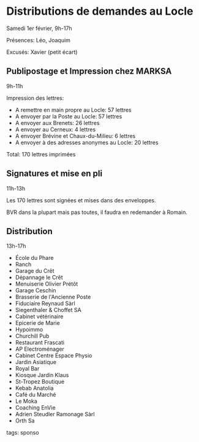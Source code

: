 # Distributions de demandes au Locle

Samedi 1er février, 9h-17h

Présences: Léo, Joaquim

Excusés: Xavier (petit écart)

## Publipostage et Impression chez MARKSA

9h-11h

Impression des lettres:
* A remettre en main propre au Locle: 57 lettres
* A envoyer par la Poste au Locle: 57 lettres
* A envoyer aux Brenets: 26 lettres
* A envoyer au Cerneux: 4 lettres
* A envoyer Brévine et Chaux-du-Milieu: 6 lettres
* A envoyer à des adresses anonymes au Locle: 20 lettres

Total: 170 lettres imprimées

## Signatures et mise en pli

11h-13h

Les 170 lettres sont signées et mises dans des enveloppes.

BVR dans la plupart mais pas toutes, il faudra en redemander à Romain.

## Distribution

13h-17h

* École du Phare
* Ranch
* Garage du Crêt
* Dépannage le Crêt
* Menuiserie Olivier Prétôt
* Garage Ceschin
* Brasserie de l'Ancienne Poste
* Fiduciaire Reynaud Sàrl
* Siegenthaler & Choffet SA
* Cabinet vétérinaire
* Epicerie de Marie
* Hypoimmo
* Churchill Pub
* Restaurant Frascati
* AP Electroménager
* Cabinet Centre Espace Physio
* Jardin Asiatique
* Royal Bar
* Kiosque Jardin Klaus
* St-Tropez Boutique
* Kebab Anatolia
* Café du Marché
* Le Moka
* Coaching EnVie
* Adrien Steudler Ramonage Sàrl
* Orth Sa

tags: sponso
